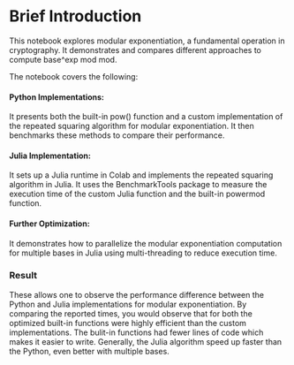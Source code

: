 # Brief Introduction
This notebook explores modular exponentiation, a fundamental operation in cryptography. It demonstrates and compares different approaches to compute base^exp mod mod.

The notebook covers the following:

#### Python Implementations:
It presents both the built-in pow() function and a custom implementation of the repeated squaring algorithm for modular exponentiation. It then benchmarks these methods to compare their performance.
#### Julia Implementation: 
It sets up a Julia runtime in Colab and implements the repeated squaring algorithm in Julia. It uses the BenchmarkTools package to measure the execution time of the custom Julia function and the built-in powermod function.
#### Further Optimization:
It demonstrates how to parallelize the modular exponentiation computation for multiple bases in Julia using multi-threading to reduce execution time.

### Result
These allows one to observe the performance difference between the Python and Julia implementations for modular exponentiation. By comparing the reported times, you would observe that for both the optimized built-in functions were highly efficient than the custom implementations. The bulit-in functions had fewer lines of code which makes it easier to write.
Generally, the Julia algorithm speed up faster than the Python, even better with multiple bases.
